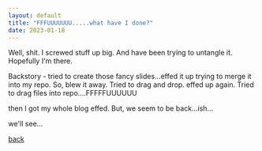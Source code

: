 ```yaml
---
layout: default
title: "FFFUUUUUUU.....what have I done?"
date: 2023-01-18
---
```


Well, shit.  I screwed stuff up big.  And have been trying to untangle it.  Hopefully I'm there.  

Backstory - tried to create those fancy slides...effed it up trying to merge it into my repo.  So, blew it away.  Tried to drag and drop.  effed up again.  Tried to drag files into repo....FFFFFUUUUUU

then I got my whole blog effed.  But, we seem to be back...ish...

we'll see...


[back](https://aperkins15.github.io/JourneyToTheCenterOfQuality)